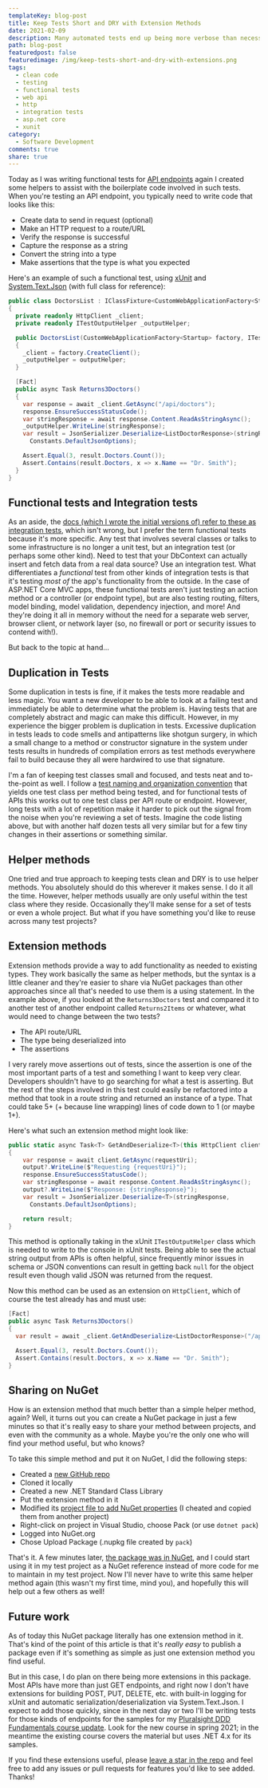 ```yaml
---
templateKey: blog-post
title: Keep Tests Short and DRY with Extension Methods
date: 2021-02-09
description: Many automated tests end up being more verbose than necessary, with a lot of plumbing and setup code. Using simple extension methods is one technique you can use to keep tests shorter without making them harder to read and comprehend.
path: blog-post
featuredpost: false
featuredimage: /img/keep-tests-short-and-dry-with-extensions.png
tags:
  - clean code
  - testing
  - functional tests
  - web api
  - http
  - integration tests
  - asp.net core
  - xunit
category:
  - Software Development
comments: true
share: true
---
```


Today as I was writing functional tests for [API endpoints](https://github.com/ardalis/ApiEndpoints) again I created some helpers to assist with the boilerplate code involved in such tests. When you're testing an API endpoint, you typically need to write code that looks like this:

- Create data to send in request (optional)
- Make an HTTP request to a route/URL
- Verify the response is successful
- Capture the response as a string
- Convert the string into a type
- Make assertions that the type is what you expected

Here's an example of such a functional test, using [xUnit](https://xunit.net/) and [System.Text.Json](https://docs.microsoft.com/en-us/dotnet/api/system.text.json?view=net-5.0) (with full class for reference):

```csharp
public class DoctorsList : IClassFixture<CustomWebApplicationFactory<Startup>>
{
  private readonly HttpClient _client;
  private readonly ITestOutputHelper _outputHelper;

  public DoctorsList(CustomWebApplicationFactory<Startup> factory, ITestOutputHelper outputHelper)
  {
    _client = factory.CreateClient();
    _outputHelper = outputHelper;
  }

  [Fact]
  public async Task Returns3Doctors()
  {
    var response = await _client.GetAsync("/api/doctors");
    response.EnsureSuccessStatusCode();
    var stringResponse = await response.Content.ReadAsStringAsync();
    _outputHelper.WriteLine(stringResponse);
    var result = JsonSerializer.Deserialize<ListDoctorResponse>(stringResponse,
      Constants.DefaultJsonOptions);

    Assert.Equal(3, result.Doctors.Count());
    Assert.Contains(result.Doctors, x => x.Name == "Dr. Smith");
  }
}
```

## Functional tests and Integration tests

As an aside, the [docs (which I wrote the initial versions of) refer to these as integration tests](https://docs.microsoft.com/en-us/aspnet/core/test/integration-tests?view=aspnetcore-5.0), which isn't wrong, but I prefer the term functional tests because it's more specific. Any test that involves several classes or talks to some infrastructure is no longer a unit test, but an integration test (or perhaps some other kind). Need to test that your DbContext can actually insert and fetch data from a real data source? Use an integration test. What differentiates a *functional* test from other kinds of integration tests is that it's testing *most of* the app's functionality from the outside. In the case of ASP.NET Core MVC apps, these functional tests aren't just testing an action method or a controller (or endpoint type), but are also testing routing, filters, model binding, model validation, dependency injection, and more! And they're doing it all in memory without the need for a separate web server, browser client, or network layer (so, no firewall or port or security issues to contend with!).

But back to the topic at hand...

## Duplication in Tests

Some duplication in tests is fine, if it makes the tests more readable and less magic. You want a new developer to be able to look at a failing test and immediately be able to determine what the problem is. Having tests that are completely abstract and magic can make this difficult. However, in my experience the bigger problem is duplication in tests. Excessive duplication in tests leads to code smells and antipatterns like shotgun surgery, in which a small change to a method or constructor signature in the system under tests results in hundreds of compilation errors as test methods everywhere fail to build because they all were hardwired to use that signature.

I'm a fan of keeping test classes small and focused, and tests neat and to-the-point as well. I follow a [test naming and organization convention](https://ardalis.com/unit-test-naming-convention/) that yields one test class per method being tested, and for functional tests of APIs this works out to one test class per API route or endpoint. However, long tests with a lot of repetition make it harder to pick out the signal from the noise when you're reviewing a set of tests. Imagine the code listing above, but with another half dozen tests all very similar but for a few tiny changes in their assertions or something similar.

## Helper methods

One tried and true approach to keeping tests clean and DRY is to use helper methods. You absolutely should do this wherever it makes sense. I do it all the time. However, helper methods usually are only useful within the test class where they reside. Occasionally they'll make sense for a set of tests or even a whole project. But what if you have something you'd like to reuse across many test projects?

## Extension methods

Extension methods provide a way to add functionality as needed to existing types. They work basically the same as helper methods, but the syntax is a little cleaner and they're easier to share via NuGet packages than other approaches since all that's needed to use them is a using statement. In the example above, if you looked at the `Returns3Doctors` test and compared it to another test of another endpoint called `Returns2Items` or whatever, what would need to change between the two tests?

- The API route/URL
- The type being deserialized into
- The assertions

I very rarely move assertions out of tests, since the assertion is one of the most important parts of a test and something I want to keep very clear. Developers shouldn't have to go searching for what a test is asserting. But the rest of the steps involved in this test could easily be refactored into a method that took in a route string and returned an instance of a type. That could take 5+ (+ because line wrapping) lines of code down to 1 (or maybe 1+).

Here's what such an extension method might look like:

```csharp
public static async Task<T> GetAndDeserialize<T>(this HttpClient client, string requestUri, ITestOutputHelper output = null)
{
    var response = await client.GetAsync(requestUri);
    output?.WriteLine($"Requesting {requestUri}");
    response.EnsureSuccessStatusCode();
    var stringResponse = await response.Content.ReadAsStringAsync();
    output?.WriteLine($"Response: {stringResponse}");
    var result = JsonSerializer.Deserialize<T>(stringResponse,
      Constants.DefaultJsonOptions);

    return result;
}
```

This method is optionally taking in the xUnit `ITestOutputHelper` class which is needed to write to the console in xUnit tests. Being able to see the actual string output from APIs is often helpful, since frequently minor issues in schema or JSON conventions can result in getting back `null` for the object result even though valid JSON was returned from the request.

Now this method can be used as an extension on `HttpClient`, which of course the test already has and must use:

```csharp
[Fact]
public async Task Returns3Doctors()
{
  var result = await _client.GetAndDeserialize<ListDoctorResponse>("/api/doctors", _outputHelper);

  Assert.Equal(3, result.Doctors.Count());
  Assert.Contains(result.Doctors, x => x.Name == "Dr. Smith");
}
```

## Sharing on NuGet

How is an extension method that much better than a simple helper method, again? Well, it turns out you can create a NuGet package in just a few minutes so that it's really easy to share your method between projects, and even with the community as a whole. Maybe you're the only one who will find your method useful, but who knows?

To take this simple method and put it on NuGet, I did the following steps:

- Created a [new GitHub repo](https://github.com/ardalis/HttpClientTestExtensions)
- Cloned it locally
- Created a new .NET Standard Class Library
- Put the extension method in it
- Modified its [project file to add NuGet properties](https://github.com/ardalis/HttpClientTestExtensions/blob/main/src/Ardalis.HttpClientTestExtensions/Ardalis.HttpClientTestExtensions.csproj) (I cheated and copied them from another project)
- Right-click on project in Visual Studio, choose Pack (or use `dotnet pack`)
- Logged into NuGet.org
- Chose Upload Package (.nupkg file created by `pack`)

That's it. A few minutes later, [the package was in NuGet](https://www.nuget.org/packages/Ardalis.HttpClientTestExtensions), and I could start using it in my test project as a NuGet reference instead of more code for me to maintain in my test project. Now I'll never have to write this same helper method again (this wasn't my first time, mind you), and hopefully this will help out a few others as well!

## Future work

As of today this NuGet package literally has one extension method in it. That's kind of the point of this article is that it's *really easy* to publish a package even if it's something as simple as just one extension method you find useful.

But in this case, I do plan on there being more extensions in this package. Most APIs have more than just GET endpoints, and right now I don't have extensions for building POST, PUT, DELETE, etc. with built-in logging for xUnit and automatic serialization/deserialization via System.Text.Json. I expect to add those quickly, since in the next day or two I'll be writing tests for those kinds of endpoints for the samples for my [Pluralsight DDD Fundamentals course update](https://app.pluralsight.com/profile/author/steve-smith). Look for the new course in spring 2021; in the meantime the existing course covers the material but uses .NET 4.x for its samples.

If you find these extensions useful, please [leave a star in the repo](https://github.com/ardalis/HttpClientTestExtensions) and feel free to add any issues or pull requests for features you'd like to see added. Thanks!
